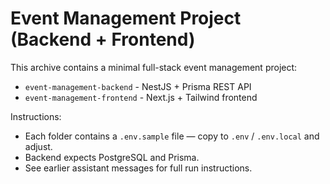 # Event Management Project (Backend + Frontend)

This archive contains a minimal full-stack event management project:
- `event-management-backend` - NestJS + Prisma REST API
- `event-management-frontend` - Next.js + Tailwind frontend

Instructions:
- Each folder contains a `.env.sample` file — copy to `.env` / `.env.local` and adjust.
- Backend expects PostgreSQL and Prisma.
- See earlier assistant messages for full run instructions.

